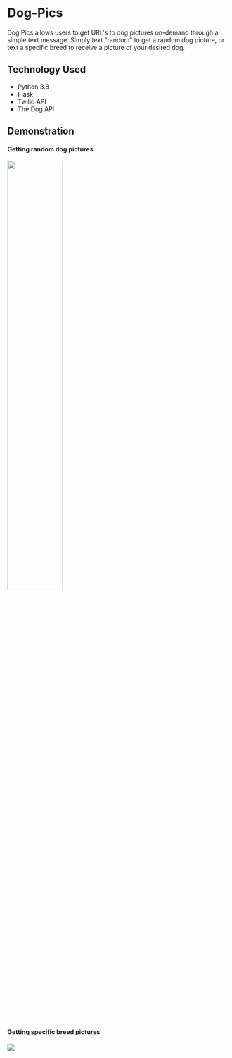 # Dog-Pics
Dog Pics allows users to get URL's to dog pictures on-demand through a simple text message. Simply text "random" to get a random dog picture,
or text a specific breed to receive a picture of your desired dog.

## Technology Used
- Python 3.8
- Flask
- Twilio API
- The Dog API

## Demonstration

#### Getting random dog pictures
<img src="./gifs/random.gif" width="50%">

#### Getting specific breed pictures
![](./gifs/breeds.gif)
